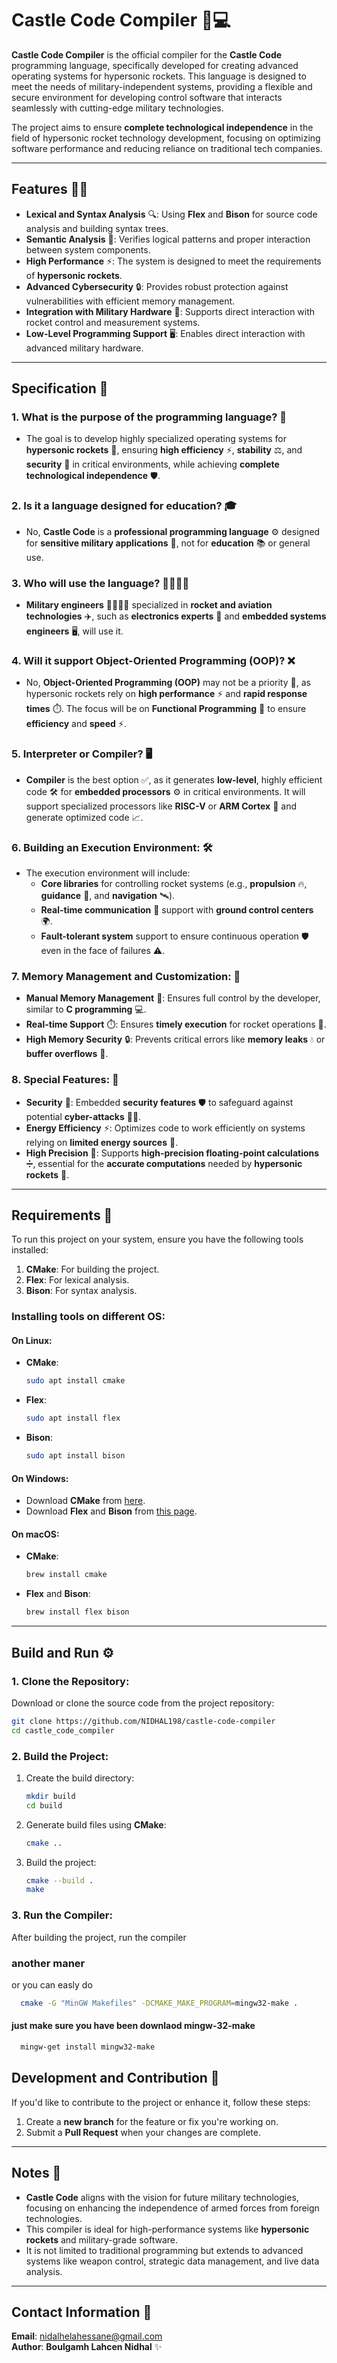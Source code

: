 
# Castle Code Compiler 🚀💻

**Castle Code Compiler** is the official compiler for the **Castle Code** programming language, specifically developed for creating advanced operating systems for hypersonic rockets. This language is designed to meet the needs of military-independent systems, providing a flexible and secure environment for developing control software that interacts seamlessly with cutting-edge military technologies.

The project aims to ensure **complete technological independence** in the field of hypersonic rocket technology development, focusing on optimizing software performance and reducing reliance on traditional tech companies.

---

## Features 🚀💡

- **Lexical and Syntax Analysis** 🔍: Using **Flex** and **Bison** for source code analysis and building syntax trees.
- **Semantic Analysis** 🧠: Verifies logical patterns and proper interaction between system components.
- **High Performance** ⚡: The system is designed to meet the requirements of **hypersonic rockets**.
- **Advanced Cybersecurity** 🔒: Provides robust protection against vulnerabilities with efficient memory management.
- **Integration with Military Hardware** 🎯: Supports direct interaction with rocket control and measurement systems.
- **Low-Level Programming Support** 🖥️: Enables direct interaction with advanced military hardware.

---
## Specification 📝

### 1. **What is the purpose of the programming language?** 🎯  

- The goal is to develop highly specialized operating systems for **hypersonic rockets** 🚀, ensuring **high efficiency** ⚡, **stability** ⚖️, and **security** 🔐 in critical environments, while achieving **complete technological independence** 🛡️.

### 2. **Is it a language designed for education?** 🎓  

- No, **Castle Code** is a **professional programming language** ⚙️ designed for **sensitive military applications** 💼, not for **education** 📚 or general use.

### 3. **Who will use the language?** 👩‍🔧👨‍🔧  

- **Military engineers** 👩‍🔬👨‍🔬 specialized in **rocket and aviation technologies** ✈️, such as **electronics experts** 🔌 and **embedded systems engineers** 🖥️, will use it.

### 4. **Will it support Object-Oriented Programming (OOP)?** ❌  

- No, **Object-Oriented Programming (OOP)** may not be a priority 🚫, as hypersonic rockets rely on **high performance** ⚡ and **rapid response times** ⏱️. The focus will be on **Functional Programming** 🔄 to ensure **efficiency** and **speed** ⚡.

### 5. **Interpreter or Compiler?** 🖥️  

- **Compiler** is the best option ✅, as it generates **low-level**, highly efficient code 🛠️ for **embedded processors** ⚙️ in critical environments. It will support specialized processors like **RISC-V** or **ARM Cortex** 🔌 and generate optimized code 📈.

### 6. **Building an Execution Environment:** 🛠️  

- The execution environment will include:
  - **Core libraries** for controlling rocket systems (e.g., **propulsion** 🔥, **guidance** 🧭, and **navigation** 🛰️).
  - **Real-time communication** 📡 support with **ground control centers** 🌍.
  - **Fault-tolerant system** support to ensure continuous operation 🛡️ even in the face of failures ⚠️.

### 7. **Memory Management and Customization:** 💾  

- **Manual Memory Management** 🧠: Ensures full control by the developer, similar to **C programming** 💻.
- **Real-time Support** ⏱️: Ensures **timely execution** for rocket operations 🚀.
- **High Memory Security** 🔒: Prevents critical errors like **memory leaks** 💧 or **buffer overflows** 🌊.

### 8. **Special Features:** 🌟  

- **Security** 🔐: Embedded **security features** 🛡️ to safeguard against potential **cyber-attacks** 🧑‍💻.
- **Energy Efficiency** ⚡: Optimizes code to work efficiently on systems relying on **limited energy sources** 🔋.
- **High Precision** 🎯: Supports **high-precision floating-point calculations** ➗, essential for the **accurate computations** needed by **hypersonic rockets** 🚀.


---

## Requirements 🔧

To run this project on your system, ensure you have the following tools installed:

1. **CMake**: For building the project.
2. **Flex**: For lexical analysis.
3. **Bison**: For syntax analysis.

### Installing tools on different OS:

#### On Linux:
- **CMake**:
  ```bash
  sudo apt install cmake
  ```

- **Flex**:
  ```bash
  sudo apt install flex
  ```

- **Bison**:
  ```bash
  sudo apt install bison
  ```

#### On Windows:
- Download **CMake** from [here](https://cmake.org/download/).
- Download **Flex** and **Bison** from [this page](https://sourceforge.net/projects/winflexbison/).

#### On macOS:
- **CMake**:
  ```bash
  brew install cmake
  ```

- **Flex** and **Bison**:
  ```bash
  brew install flex bison
  ```

---

## Build and Run ⚙️

### 1. Clone the Repository:
Download or clone the source code from the project repository:
```bash
git clone https://github.com/NIDHAL198/castle-code-compiler
cd castle_code_compiler
```

### 2. Build the Project:
1. Create the build directory:
   ```bash
   mkdir build
   cd build
   ```

2. Generate build files using **CMake**:
   ```bash
   cmake ..
   ```

3. Build the project:
   ```bash
   cmake --build .
   make
   ```

### 3. Run the Compiler:
After building the project, run the compiler

### another maner
or you can easly do 
```bash
  cmake -G "MinGW Makefiles" -DCMAKE_MAKE_PROGRAM=mingw32-make .
```

#### just make sure you have been downlaod mingw-32-make
```bash 
  mingw-get install mingw32-make
```

## Development and Contribution 💬

If you'd like to contribute to the project or enhance it, follow these steps:

1. Create a **new branch** for the feature or fix you're working on.
2. Submit a **Pull Request** when your changes are complete.

---

## Notes 📝

- **Castle Code** aligns with the vision for future military technologies, focusing on enhancing the independence of armed forces from foreign technologies.
- This compiler is ideal for high-performance systems like **hypersonic rockets** and military-grade software.
- It is not limited to traditional programming but extends to advanced systems like weapon control, strategic data management, and live data analysis.

---

## Contact Information 📧

**Email**: [nidalhelahessane@gmail.com](mailto:nidalhelahessane@gmail.com)  
**Author**: **Boulgamh Lahcen Nidhal** ✨




